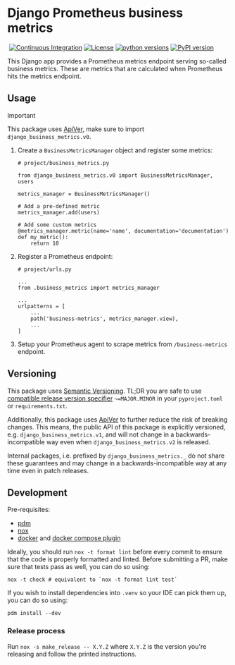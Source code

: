 # Django Prometheus business metrics
&nbsp;[![Continuous Integration](https://github.com/reef-technologies/django-business-metrics/workflows/Continuous%20Integration/badge.svg)](https://github.com/reef-technologies/django-business-metrics/actions?query=workflow%3A%22Continuous+Integration%22)&nbsp;[![License](https://img.shields.io/pypi/l/django_business_metrics.svg?label=License)](https://pypi.python.org/pypi/django_business_metrics)&nbsp;[![python versions](https://img.shields.io/pypi/pyversions/django_business_metrics.svg?label=python%20versions)](https://pypi.python.org/pypi/django_business_metrics)&nbsp;[![PyPI version](https://img.shields.io/pypi/v/django_business_metrics.svg?label=PyPI%20version)](https://pypi.python.org/pypi/django_business_metrics)

This Django app provides a Prometheus metrics endpoint serving so-called business metrics. These are metrics that are calculated when Prometheus hits the metrics endpoint.

## Usage

> [!IMPORTANT]
> This package uses [ApiVer](#versioning), make sure to import `django_business_metrics.v0`.

1. Create a `BusinessMetricsManager` object and register some metrics:

    ```
    # project/business_metrics.py

    from django_business_metrics.v0 import BusinessMetricsManager, users

    metrics_manager = BusinessMetricsManager()

    # Add a pre-defined metric
    metrics_manager.add(users)

    # Add some custom metrics
    @metrics_manager.metric(name='name', documentation='documentation')
    def my_metric():
        return 10
    ```

2. Register a Prometheus endpoint:


    ```
    # project/urls.py

    ...
    from .business_metrics import metrics_manager

    ...
    urlpatterns = [
        ...
        path('business-metrics', metrics_manager.view),
        ...
    ]
    ```

3. Setup your Prometheus agent to scrape metrics from `/business-metrics` endpoint.


## Versioning

This package uses [Semantic Versioning](https://semver.org/spec/v2.0.0.html).
TL;DR you are safe to use [compatible release version specifier](https://packaging.python.org/en/latest/specifications/version-specifiers/#compatible-release) `~=MAJOR.MINOR` in your `pyproject.toml` or `requirements.txt`.

Additionally, this package uses [ApiVer](https://www.youtube.com/watch?v=FgcoAKchPjk) to further reduce the risk of breaking changes.
This means, the public API of this package is explicitly versioned, e.g. `django_business_metrics.v1`, and will not change in a backwards-incompatible way even when `django_business_metrics.v2` is released.

Internal packages, i.e. prefixed by `django_business_metrics._` do not share these guarantees and may change in a backwards-incompatible way at any time even in patch releases.


## Development


Pre-requisites:
- [pdm](https://pdm.fming.dev/)
- [nox](https://nox.thea.codes/en/stable/)
- [docker](https://www.docker.com/) and [docker compose plugin](https://docs.docker.com/compose/)


Ideally, you should run `nox -t format lint` before every commit to ensure that the code is properly formatted and linted.
Before submitting a PR, make sure that tests pass as well, you can do so using:
```
nox -t check # equivalent to `nox -t format lint test`
```

If you wish to install dependencies into `.venv` so your IDE can pick them up, you can do so using:
```
pdm install --dev
```

### Release process

Run `nox -s make_release -- X.Y.Z` where `X.Y.Z` is the version you're releasing and follow the printed instructions.
